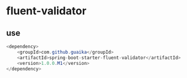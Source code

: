 # fluent-validator

## use

```java
<dependency>
	<groupId>com.github.guaika</groupId>
	<artifactId>spring-boot-starter-fluent-validator</artifactId>
	<version>1.0.0.M1</version>
</dependency>
```